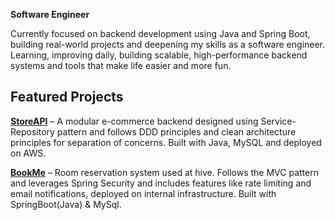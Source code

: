 
**Software Engineer**

Currently focused on backend development using Java and Spring Boot, building real-world projects and deepening my skills as a software engineer.
Learning, improving daily, building scalable, high-performance backend systems and tools that make life easier and more fun.


## Featured Projects
[**StoreAPI**](https://github.com/IbnBaqqi/storeApi) – A modular e-commerce backend designed using Service-Repository pattern and follows DDD principles and clean architecture principles for separation of concerns. Built with Java, MySQL and deployed on AWS.

[**BookMe**](https://github.com/IbnBaqqi/book-me) – Room reservation system used at hive. Follows the MVC pattern and leverages Spring Security and includes features like rate limiting and email notifications, deployed on internal infrastructure. Built with SpringBoot(Java) & MySql.
